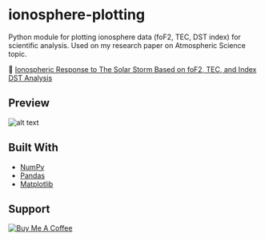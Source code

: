 # ionosphere-plotting
Python module for plotting ionosphere data (foF2, TEC, DST index) for scientific analysis.
Used on my research paper on Atmospheric Science topic.

:memo: [Ionospheric Response to The Solar Storm Based on foF2, TEC, and Index DST Analysis](https://ejournal.unsrat.ac.id/index.php/jmuo/article/view/24516/)


## Preview
![alt text](https://arwildo.github.io/assets/images/ionosphere-plotting.png "Graphs Preview")


## Built With

* [NumPy](https://github.com/numpy/numpy)
* [Pandas](https://github.com/pandas-dev/pandas)
* [Matplotlib](https://github.com/matplotlib/matplotlib)

## Support

<a href="https://www.buymeacoffee.com/Arwildo " target="_blank"><img src="https://www.buymeacoffee.com/assets/img/custom_images/white_img.png" alt="Buy Me A Coffee" style="height: auto !important;width: auto !important;" ></a>
